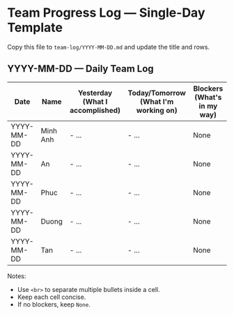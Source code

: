 # Team Progress Log — Single-Day Template

Copy this file to `team-log/YYYY-MM-DD.md` and update the title and rows.

## YYYY-MM-DD — Daily Team Log

| Date | Name | Yesterday (What I accomplished) | Today/Tomorrow (What I'm working on) | Blockers (What's in my way) |
|---|---|---|---|---|
| YYYY-MM-DD | Minh Anh | - ... | - ... | None |
| YYYY-MM-DD | An | - ... | - ... | None |
| YYYY-MM-DD | Phuc | - ... | - ... | None |
| YYYY-MM-DD | Duong | - ... | - ... | None |
| YYYY-MM-DD | Tan | - ... | - ... | None |

Notes:
- Use `<br>` to separate multiple bullets inside a cell.
- Keep each cell concise.
- If no blockers, keep `None`.